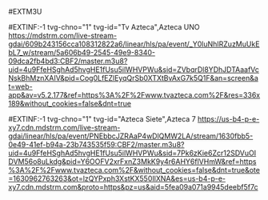 #EXTM3U

#EXTINF:-1 tvg-chno="1" tvg-id="Tv Azteca",Azteca UNO
https://mdstrm.com/live-stream-gdai/609b243156cca108312822a6/linear/hls/pa/event/_Y0luNhIRZuzMuUkEbL7_w/stream/5a606b49-2545-49e9-8340-09dca2fb4bd3:CBF2/master.m3u8?uid=4u9FfeHSghAd5hvgHE1fUsu5ilWHVPWu&sid=ZVbqrDl8YDhJDTAaafVcNskBhMznXAIV&pid=Cog0LfEZlEyqQrSb0XTXtBvAxG7k5Q1F&an=screen&at=web-app&av=v5.2.177&ref=https%3A%2F%2Fwww.tvazteca.com%2F&res=336x189&without_cookies=false&dnt=true

#EXTINF:-1 tvg-chno="1" tvg-id="Azteca Siete",Azteca 7
https://us-b4-p-e-xy7.cdn.mdstrm.com/live-stream-gdai/linear/hls/pa/event/PNEbbcJZRAaP4wDlQMW2LA/stream/1630fbb5-0e49-41ef-b94a-23b743535f59:CBF2/master.m3u8?uid=4u9FfeHSghAd5hvgHE1fUsu5ilWHVPWu&sid=7Pk6zKie6Zcr12SDVuOIDVM56o8uLkdg&pid=Y6OOFV2xrFxnZ3MkK9y4r6AHY6flVHmW&ref=https%3A%2F%2Fwww.tvazteca.com%2F&without_cookies=false&dnt=true&ote=1630962763263&ot=lzQYPxph3XstKX550IlXNA&es=us-b4-p-e-xy7.cdn.mdstrm.com&proto=https&pz=us&aid=5fea09a071a9945deebf5f7c

